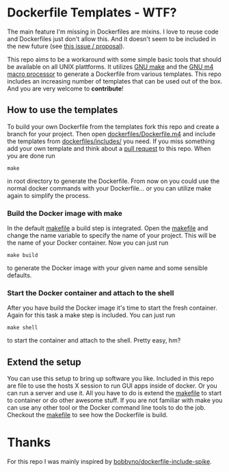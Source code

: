 # Dockerfile Templates - WTF?

The main feature I'm missing in Dockerfiles are mixins. I love to reuse code and Dockerfiles just don't allow this. And it doesn't seem to be included in the new future (see [this issue / proposal](https://github.com/moby/moby/issues/735)).

This repo aims to be a workaround with some simple basic tools that should be available on all UNIX plattforms. It utilizes [GNU make](https://www.gnu.org/software/make/) and the [GNU m4 macro processor](https://www.gnu.org/software/m4/m4.html) to generate a Dockerfile from various templates. This repo includes an increasing number of templates that can be used out of the box. And you are very welcome to **contribute**!

## How to use the templates

To build your own Dockerfile from the templates fork this repo and create a branch for your project. Then open [dockerfiles/Dockerfile.m4](dockerfiles/Dockerfile.m4) and include the templates from [dockerfiles/includes/](dockerfiles/includes/) you need. If you miss something add your own template and think about a [pull request](https://github.com/BennyLi/dockerfile-templates/pull/new/master) to this repo. When you are done run
```
make
```
in root directory to generate the Dockerfile. From now on you could use the normal docker commands with your Dockerfile... or you can utilize make again to simplify the process.

### Build the Docker image with make

In the default [makefile](makefile) a build step is integrated. Open the [makefile](makefile) and change the name variable to specify the name of your project. This will be the name of your Docker container. Now you can just run
```
make build
```
to generate the Docker image with your given name and some sensible defaults.

### Start the Docker container and attach to the shell

After you have build the Docker image it's time to start the fresh container. Again for this task a make step is included. You can just run
```
make shell
```
to start the container and attach to the shell. Pretty easy, hm?

## Extend the setup

You can use this setup to bring up software you like. Included in this repo are file to use the hosts X session to run GUI apps inside of docker. Or you can run a server and use it. All you have to do is extend the [makefile](makefile) to start to container or do other awesome stuff. If you are not familiar with make you can use any other tool or the Docker command line tools to do the job. Checkout the [makefile](makefile) to see how the Dockerfile is build.

# Thanks

For this repo I was mainly inspired by [bobbyno/dockerfile-include-spike](https://github.com/bobbyno/dockerfile-include-spike/).
